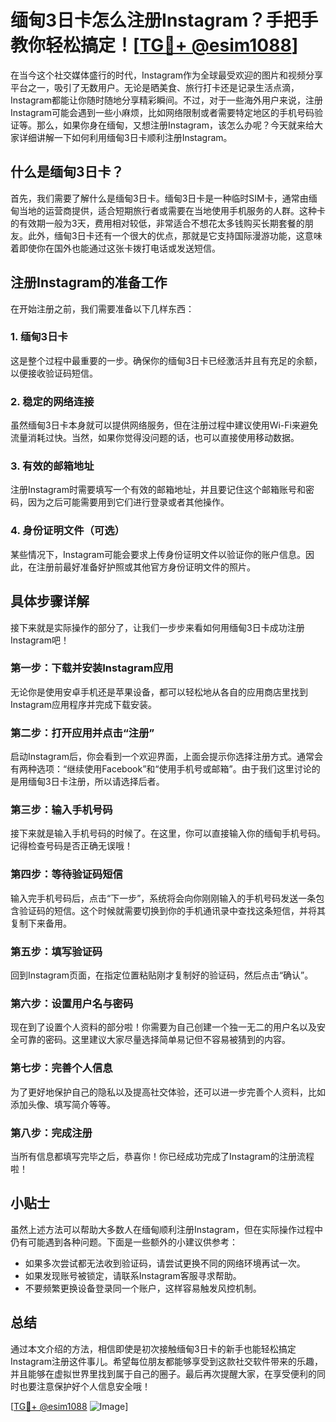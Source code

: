 # 缅甸3日卡怎么注册Instagram？手把手教你轻松搞定！[[TG💪+ @esim1088](https://t.me/s/esim1088)]

在当今这个社交媒体盛行的时代，Instagram作为全球最受欢迎的图片和视频分享平台之一，吸引了无数用户。无论是晒美食、旅行打卡还是记录生活点滴，Instagram都能让你随时随地分享精彩瞬间。不过，对于一些海外用户来说，注册Instagram可能会遇到一些小麻烦，比如网络限制或者需要特定地区的手机号码验证等。那么，如果你身在缅甸，又想注册Instagram，该怎么办呢？今天就来给大家详细讲解一下如何利用缅甸3日卡顺利注册Instagram。

## 什么是缅甸3日卡？

首先，我们需要了解什么是缅甸3日卡。缅甸3日卡是一种临时SIM卡，通常由缅甸当地的运营商提供，适合短期旅行者或需要在当地使用手机服务的人群。这种卡的有效期一般为3天，费用相对较低，非常适合不想花太多钱购买长期套餐的朋友。此外，缅甸3日卡还有一个很大的优点，那就是它支持国际漫游功能，这意味着即使你在国外也能通过这张卡拨打电话或发送短信。

## 注册Instagram的准备工作

在开始注册之前，我们需要准备以下几样东西：

### 1. 缅甸3日卡
这是整个过程中最重要的一步。确保你的缅甸3日卡已经激活并且有充足的余额，以便接收验证码短信。

### 2. 稳定的网络连接
虽然缅甸3日卡本身就可以提供网络服务，但在注册过程中建议使用Wi-Fi来避免流量消耗过快。当然，如果你觉得没问题的话，也可以直接使用移动数据。

### 3. 有效的邮箱地址
注册Instagram时需要填写一个有效的邮箱地址，并且要记住这个邮箱账号和密码，因为之后可能需要用到它们进行登录或者其他操作。

### 4. 身份证明文件（可选）
某些情况下，Instagram可能会要求上传身份证明文件以验证你的账户信息。因此，在注册前最好准备好护照或其他官方身份证明文件的照片。

## 具体步骤详解

接下来就是实际操作的部分了，让我们一步步来看如何用缅甸3日卡成功注册Instagram吧！

### 第一步：下载并安装Instagram应用
无论你是使用安卓手机还是苹果设备，都可以轻松地从各自的应用商店里找到Instagram应用程序并完成下载安装。

### 第二步：打开应用并点击“注册”
启动Instagram后，你会看到一个欢迎界面，上面会提示你选择注册方式。通常会有两种选项：“继续使用Facebook”和“使用手机号或邮箱”。由于我们这里讨论的是用缅甸3日卡注册，所以请选择后者。

### 第三步：输入手机号码
接下来就是输入手机号码的时候了。在这里，你可以直接输入你的缅甸手机号码。记得检查号码是否正确无误哦！

### 第四步：等待验证码短信
输入完手机号码后，点击“下一步”，系统将会向你刚刚输入的手机号码发送一条包含验证码的短信。这个时候就需要切换到你的手机通讯录中查找这条短信，并将其复制下来备用。

### 第五步：填写验证码
回到Instagram页面，在指定位置粘贴刚才复制好的验证码，然后点击“确认”。

### 第六步：设置用户名与密码
现在到了设置个人资料的部分啦！你需要为自己创建一个独一无二的用户名以及安全可靠的密码。这里建议大家尽量选择简单易记但不容易被猜到的内容。

### 第七步：完善个人信息
为了更好地保护自己的隐私以及提高社交体验，还可以进一步完善个人资料，比如添加头像、填写简介等等。

### 第八步：完成注册
当所有信息都填写完毕之后，恭喜你！你已经成功完成了Instagram的注册流程啦！

## 小贴士

虽然上述方法可以帮助大多数人在缅甸顺利注册Instagram，但在实际操作过程中仍有可能遇到各种问题。下面是一些额外的小建议供参考：

- 如果多次尝试都无法收到验证码，请尝试更换不同的网络环境再试一次。
- 如果发现账号被锁定，请联系Instagram客服寻求帮助。
- 不要频繁更换设备登录同一个账户，这样容易触发风控机制。

## 总结

通过本文介绍的方法，相信即使是初次接触缅甸3日卡的新手也能轻松搞定Instagram注册这件事儿。希望每位朋友都能够享受到这款社交软件带来的乐趣，并且能够在虚拟世界里找到属于自己的圈子。最后再次提醒大家，在享受便利的同时也要注意保护好个人信息安全哦！

[[TG💪+ @esim1088](https://t.me/s/esim1088) ![Image](https://i.postimg.cc/4NQfJmqS/Snipaste-2025-05-13-00-14-12.png)]